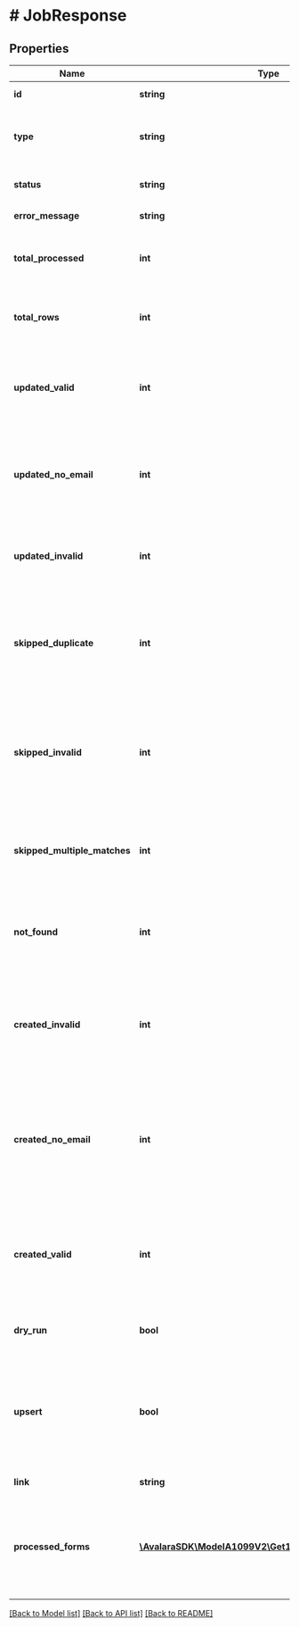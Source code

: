 # # JobResponse

## Properties

Name | Type | Description | Notes
------------ | ------------- | ------------- | -------------
**id** | **string** | Unique identifier for the job | [optional]
**type** | **string** | Job type identifier. Will always be \&quot;update_job\&quot; for bulk upsert operations | [optional]
**status** | **string** | Current status of the job (e.g., Success, Failed, InProgress) | [optional]
**error_message** | **string** | Error message if the job failed, null otherwise | [optional]
**total_processed** | **int** | Total number of forms processed. Value can be 0 or another value based on what the job has available | [optional]
**total_rows** | **int** | Total number of forms in the request. Value can be 0 or another value based on what the job has available | [optional]
**updated_valid** | **int** | Number of forms updated and valid for e-filing and e-delivery. Value can be 0 or another value based on what the job has available | [optional]
**updated_no_email** | **int** | Number of forms updated and valid for e-filing but missing email or email is undeliverable. Value can be 0 or another value based on what the job has available | [optional]
**updated_invalid** | **int** | Number of forms updated but invalid for e-filing. Value can be 0 or another value based on what the job has available | [optional]
**skipped_duplicate** | **int** | Number of forms skipped because they would have updated a record already updated once in the request. Value can be 0 or another value based on what the job has available | [optional]
**skipped_invalid** | **int** | Number of forms skipped because they would have made a form invalid and the form is already e-filed or scheduled for e-filing. Value can be 0 or another value based on what the job has available | [optional]
**skipped_multiple_matches** | **int** | Number of forms skipped because they matched multiple forms. Value can be 0 or another value based on what the job has available | [optional]
**not_found** | **int** | Number of forms skipped because no matching form or issuer could be found. Value can be 0 or another value based on what the job has available | [optional]
**created_invalid** | **int** | Number of new forms created because no matching form could be found (and &#x60;upsert&#x60; was true) - with errors. Value can be 0 or another value based on what the job has available | [optional]
**created_no_email** | **int** | Number of new forms created because no matching form could be found (and &#x60;upsert&#x60; was true) - valid for e-filing but missing email or email is undeliverable. Value can be 0 or another value based on what the job has available | [optional]
**created_valid** | **int** | Number of new forms created because no matching form could be found (and &#x60;upsert&#x60; was true) - valid for e-filing and e-delivery. Value can be 0 or another value based on what the job has available | [optional]
**dry_run** | **bool** | Dry run. If &#x60;true&#x60;, this job only simulates the changes but doesn&#39;t actually persist them. | [optional]
**upsert** | **bool** | Upsert. If &#x60;true&#x60;, this job will first attempt to update existing records if matches can be found. Matches are done in the following order: Form ID, Form Reference ID and tax year, Form TIN and tax year. | [optional]
**link** | **string** | Link to access the job details | [optional]
**processed_forms** | [**\AvalaraSDK\ModelA1099V2\Get1099Form200Response[]**](Get1099Form200Response.md) | List of processed forms returned when bulk-upsert processes ≤1000 records. Same format as GET /1099/forms response. Only available in bulk-upsert endpoint responses. | [optional]

[[Back to Model list]](../../../README.md#models) [[Back to API list]](../../../README.md#endpoints) [[Back to README]](../../../README.md)
